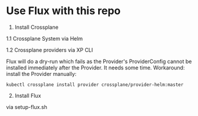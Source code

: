 # Use Flux with this repo

1. Install Crossplane

1.1 Crossplane System via Helm

1.2 Crossplane providers via XP CLI

Flux will do a dry-run which fails as the Provider's ProviderConfig cannot be installed immediately after the Provider.
It needs some time. Workaround: install the Provider manually:
```
kubectl crossplane install provider crossplane/provider-helm:master
```

2. Install Flux


via setup-flux.sh
